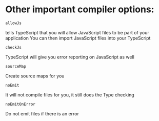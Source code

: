# Other important compiler options:

`allowJs`

tells TypeScript that you will allow JavaScript files to be part of your application
You can then import JavaScript files into your TypeScript

`checkJs`

TypeScript will give you error reporting on JavaScript as well

`sourceMap`

Create source maps for you

`noEmit`

It will not compile files for you, it still does the Type checking

`noEmitOnError`

Do not emit files if there is an error
